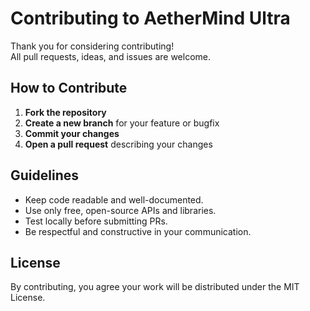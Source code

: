 # Contributing to AetherMind Ultra

Thank you for considering contributing!  
All pull requests, ideas, and issues are welcome.

## How to Contribute

1. **Fork the repository**
2. **Create a new branch** for your feature or bugfix
3. **Commit your changes**
4. **Open a pull request** describing your changes

## Guidelines

- Keep code readable and well-documented.
- Use only free, open-source APIs and libraries.
- Test locally before submitting PRs.
- Be respectful and constructive in your communication.

## License

By contributing, you agree your work will be distributed under the MIT License.
